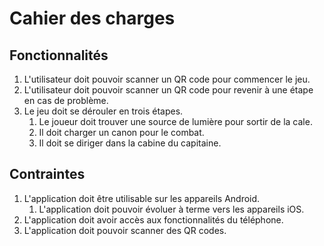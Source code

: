 # Cahier des charges
## Fonctionnalités
1. L'utilisateur doit pouvoir scanner un QR code pour commencer le jeu.
2. L'utilisateur doit pouvoir scanner un QR code pour revenir à une étape en cas de problème.
3. Le jeu doit se dérouler en trois étapes.
   1. Le joueur doit trouver une source de lumière pour sortir de la cale.
   2. Il doit charger un canon pour le combat.
   3. Il doit se diriger dans la cabine du capitaine.

## Contraintes
1. L'application doit être utilisable sur les appareils Android.
   1. L'application doit pouvoir évoluer à terme vers les appareils iOS.
2. L'application doit avoir accès aux fonctionnalités du téléphone.
3. L'application doit pouvoir scanner des QR codes.
